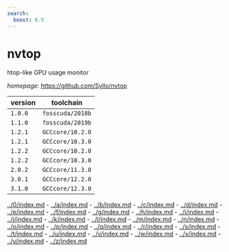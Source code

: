 ```yaml
---
search:
  boost: 0.5
---
```

# nvtop

htop-like GPU usage monitor

*homepage*: <https://github.com/Syllo/nvtop>

version | toolchain
--------|----------
``1.0.0`` | ``fosscuda/2018b``
``1.1.0`` | ``fosscuda/2019b``
``1.2.1`` | ``GCCcore/10.2.0``
``1.2.1`` | ``GCCcore/10.3.0``
``1.2.2`` | ``GCCcore/10.2.0``
``1.2.2`` | ``GCCcore/10.3.0``
``2.0.2`` | ``GCCcore/11.3.0``
``3.0.1`` | ``GCCcore/12.2.0``
``3.1.0`` | ``GCCcore/12.3.0``

[../0/index.md](0) - [../a/index.md](a) - [../b/index.md](b) - [../c/index.md](c) - [../d/index.md](d) - [../e/index.md](e) - [../f/index.md](f) - [../g/index.md](g) - [../h/index.md](h) - [../i/index.md](i) - [../j/index.md](j) - [../k/index.md](k) - [../l/index.md](l) - [../m/index.md](m) - [../n/index.md](n) - [../o/index.md](o) - [../p/index.md](p) - [../q/index.md](q) - [../r/index.md](r) - [../s/index.md](s) - [../t/index.md](t) - [../u/index.md](u) - [../v/index.md](v) - [../w/index.md](w) - [../x/index.md](x) - [../y/index.md](y) - [../z/index.md](z)

